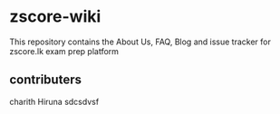 # zscore-wiki

This repository contains the About Us, FAQ, Blog and issue tracker for zscore.lk exam prep platform

## contributers
charith
Hiruna
sdcsdvsf
